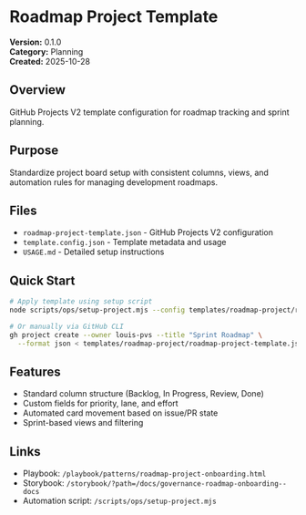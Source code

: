 # Roadmap Project Template

**Version:** 0.1.0  
**Category:** Planning  
**Created:** 2025-10-28

## Overview

GitHub Projects V2 template configuration for roadmap tracking and sprint planning.

## Purpose

Standardize project board setup with consistent columns, views, and automation rules for managing development roadmaps.

## Files

- `roadmap-project-template.json` - GitHub Projects V2 configuration
- `template.config.json` - Template metadata and usage
- `USAGE.md` - Detailed setup instructions

## Quick Start

```bash
# Apply template using setup script
node scripts/ops/setup-project.mjs --config templates/roadmap-project/roadmap-project-template.json

# Or manually via GitHub CLI
gh project create --owner louis-pvs --title "Sprint Roadmap" \
  --format json < templates/roadmap-project/roadmap-project-template.json
```

## Features

- Standard column structure (Backlog, In Progress, Review, Done)
- Custom fields for priority, lane, and effort
- Automated card movement based on issue/PR state
- Sprint-based views and filtering

## Links

- Playbook: `/playbook/patterns/roadmap-project-onboarding.html`
- Storybook: `/storybook/?path=/docs/governance-roadmap-onboarding--docs`
- Automation script: `/scripts/ops/setup-project.mjs`
